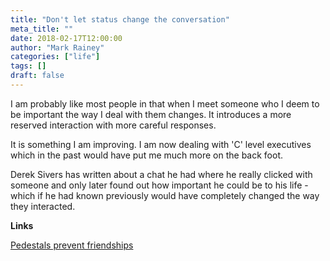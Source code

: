 ```yaml
---
title: "Don't let status change the conversation"
meta_title: ""
date: 2018-02-17T12:00:00
author: "Mark Rainey"
categories: ["life"]
tags: []
draft: false
---
```

I am probably like most people in that when I meet someone who I deem to be important the way I deal with them changes. It introduces a more reserved interaction with more careful responses.

It is something I am improving. I am now dealing with 'C' level executives which in the past would have put me much more on the back foot. 

Derek Sivers has written about a chat he had where he really clicked with someone and only later found out how important he could be to his life - which if he had known previously would have completely changed the way they interacted.



__Links__

[Pedestals prevent friendships](https://sivers.org/pedestal)
